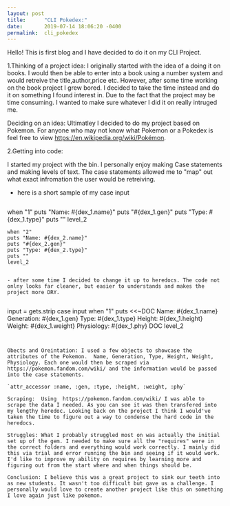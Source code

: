 ```yaml
---
layout: post
title:      "CLI Pokedex:"
date:       2019-07-14 18:06:20 -0400
permalink:  cli_pokedex
---
```



Hello! This is first blog and I have decided to do it on my CLI Project. 

1.Thinking of a project idea: I originally started with the idea of a doing it on books. I would then be able to enter into a book using a number system and would retreive the title,author,price etc. However, after some time working on the book project I grew bored. I decided to take the time instead and do it on something I found interest in. Due to the fact that the project may be time consuming. I wanted to make sure whatever I did it on really intruged me. 

Deciding on an idea: Ultimatley I decided to do my project based on Pokemon. For anyone who may not know what Pokemon or a Pokedex is feel free to view https://en.wikipedia.org/wiki/Pokémon. 

2.Getting into code: 

I started my project with the bin. I personally enjoy making Case statements and making levels of text. The case statements allowed me to "map" out what exact infromation the user would be retreiving.  

 - here is a short sample of my case input
    
	```
when "1" 
	puts "Name: #{dex_1.name}"
	puts "#{dex_1.gen}"
	puts "Type: #{dex_1.type}"
	puts ""
	level_2

	when "2" 
	puts "Name: #{dex_2.name}"
	puts "#{dex_2.gen}"
	puts "Type: #{dex_2.type}"
	puts ""
	level_2
```
		
- after some time I decided to change it up to heredocs. The code not onlny looks far cleaner, but easier to understands and makes the project more DRY. 


  ```
 input = gets.strip 
   case input
    when "1"
    puts <<~DOC
    Name: #{dex_1.name}
    Generation: #{dex_1.gen}
    Type: #{dex_1.type}
    Height: #{dex_1.height}
    Weight: #{dex_1.weight}
    Physiology: #{dex_1.phy}
    DOC
    level_2 
```

		
Obects and Oreintation: I used a few objects to showcase the attributes of the Pokemon.  Name, Generation, Type, Height, Weight, Physiology. Each one would then be scraped via  https://pokemon.fandom.com/wiki/ and the information would be passed into the case statements. 

`attr_accessor :name, :gen, :type, :height, :weight, :phy`

Scraping:  Using  https://pokemon.fandom.com/wiki/ I was able to scrape the data I needed. As you can see it was then transfered into my lengthy heredoc. Looking back on the project I think I would've taken the time to figure out a way to condense the hard code in the heredocs. 

Struggles: What I probably struggled most on was actually the initial set up of the gem. I needed to make sure all the "requires" were in the correct folders and everything would work correctly. I mainly did this via trial and error running the bin and seeing if it would work. I'd like to improve my ability on requires by learning more and figuring out from the start where and when things should be. 

Conclusion: I believe this was a great project to sink our teeth into as new students. It wasn't too difficult but gave us a challenge. I personally would love to create another project like this on something I love again just like pokemon. 
		
